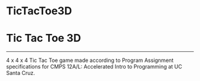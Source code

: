 # TicTacToe3D
<h1>Tic Tac Toe 3D</h1>
<hr>
<p> 4 x 4 x 4 Tic Tac Toe game made according to Program Assignment specifications for CMPS 12A/L: Accelerated Intro to Programming at UC
Santa Cruz. </p>
